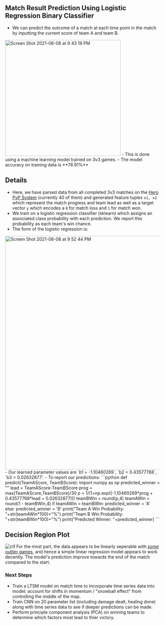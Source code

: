 
## Match Result Prediction Using Logistic Regression Binary Classifier
- We can predict the outcome of a match at each time point in the match by inputting the current score of team A and team B.
<img width="376" alt="Screen Shot 2021-08-08 at 9 43 19 PM" src="https://user-images.githubusercontent.com/88293729/128661217-77777640-f68e-4749-b42f-1255272ecc28.png">
- This is done using a machine learning model trained on 3v3 games.
- The model accuracy on training data is **78.91%**

## Details

- Here, we have parsed data from all completed 3v3 matches on the [Hero PvP System](https://hero.pics/PvP) (currently 40 of them) and generated feature tuples `x1, x2` which represent the match progress and team lead as well as a target vector `y` which encodes a `0` for match loss and `1` for match won. 
- We train on a logistic regression classifier (sklearn) which assigns an associated class probability with each prediction. We report this probability as each team's win chance. 
- The form of the logistic regression is:
<img width="757" alt="Screen Shot 2021-08-08 at 9 52 44 PM" src="https://user-images.githubusercontent.com/88293729/128661627-f062a17f-f039-4a00-bfd3-9201c2183f7d.png">
- Our learned parameter values are `b1 = -1.10460269`, `b2 = 0.43577768`, `b3 = 0.02632877'.
- To report our predictions:
```python
def predict(TeamAScore, TeamBScore):
    import numpy as np
    predicted_winner = ""
    lead = TeamAScore-TeamBScore
    prog = max(TeamAScore,TeamBScore)/30
    p = 1/(1+np.exp((-1.10460269*prog + 0.43577768*lead + 0.02632877)))
    teamBWin = round(p,4)
    teamAWin = round(1 - teamBWin,4)
    if teamAWin > teamBWin:
        predicted_winner = 'A'
    else:
        predicted_winner = 'B'
    print("Team A Win Probability: "+str(teamAWin*100)+"%")
    print("Team B Win Probability: "+str(teamBWin*100)+"%")
    print("Predicted Winner: "+predicted_winner)
```

## Decision Region Plot
![clf](https://user-images.githubusercontent.com/88293729/128660322-6e5af181-d71f-4db6-8603-c1004874f312.png)
For the most part, the data appears to be linearly seperable with [some outlier games](https://hero.pics/PvP/7618766), and hence a simple linear regression model appears to work decently. The model's prediction improve towards the end of the match compared to the start.

### Next Steps
- Train a LTSM model on match time to incorporate time series data into model; account for shifts in momentum / "snowball effect" from controlling the middle of the map.
- Train CNN on 20 parameter list (including damage dealt, healing done) along with time series data to see if deeper predictions can be made.
- Perform principle component analysis (PCA) on winning teams to determine which factors most lead to thier victory. 
